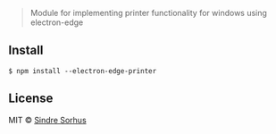 
> Module for implementing printer functionality for windows using electron-edge

## Install

```
$ npm install --electron-edge-printer
```


## License

MIT © [Sindre Sorhus](http://sindresorhus.com)
